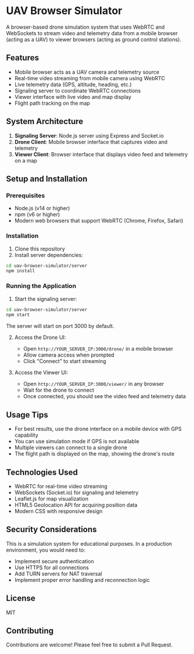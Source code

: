 # UAV Browser Simulator

A browser-based drone simulation system that uses WebRTC and WebSockets to stream video and telemetry data from a mobile browser (acting as a UAV) to viewer browsers (acting as ground control stations).

## Features

- Mobile browser acts as a UAV camera and telemetry source
- Real-time video streaming from mobile camera using WebRTC
- Live telemetry data (GPS, altitude, heading, etc.)
- Signaling server to coordinate WebRTC connections
- Viewer interface with live video and map display
- Flight path tracking on the map

## System Architecture

1. **Signaling Server**: Node.js server using Express and Socket.io
2. **Drone Client**: Mobile browser interface that captures video and telemetry
3. **Viewer Client**: Browser interface that displays video feed and telemetry on a map

## Setup and Installation

### Prerequisites

- Node.js (v14 or higher)
- npm (v6 or higher)
- Modern web browsers that support WebRTC (Chrome, Firefox, Safari)

### Installation

1. Clone this repository
2. Install server dependencies:

```bash
cd uav-browser-simulator/server
npm install
```

### Running the Application

1. Start the signaling server:

```bash
cd uav-browser-simulator/server
npm start
```

The server will start on port 3000 by default.

2. Access the Drone UI:
   - Open `http://YOUR_SERVER_IP:3000/drone/` in a mobile browser
   - Allow camera access when prompted
   - Click "Connect" to start streaming

3. Access the Viewer UI:
   - Open `http://YOUR_SERVER_IP:3000/viewer/` in any browser
   - Wait for the drone to connect
   - Once connected, you should see the video feed and telemetry data

## Usage Tips

- For best results, use the drone interface on a mobile device with GPS capability
- You can use simulation mode if GPS is not available
- Multiple viewers can connect to a single drone
- The flight path is displayed on the map, showing the drone's route

## Technologies Used

- WebRTC for real-time video streaming
- WebSockets (Socket.io) for signaling and telemetry
- Leaflet.js for map visualization
- HTML5 Geolocation API for acquiring position data
- Modern CSS with responsive design

## Security Considerations

This is a simulation system for educational purposes. In a production environment, you would need to:

- Implement secure authentication
- Use HTTPS for all connections
- Add TURN servers for NAT traversal
- Implement proper error handling and reconnection logic

## License

MIT

## Contributing

Contributions are welcome! Please feel free to submit a Pull Request. 
